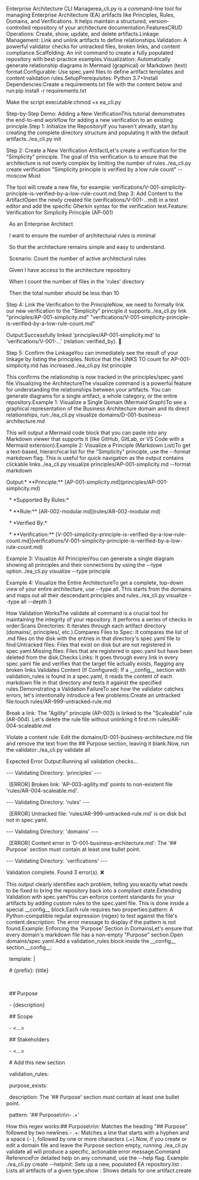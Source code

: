 Enterprise Architecture CLI Managerea\_cli.py is a command-line tool for managing Enterprise Architecture (EA) artifacts like Principles, Rules, Domains, and Verifications. It helps maintain a structured, version-controlled repository of your architecture documentation.FeaturesCRUD Operations: Create, show, update, and delete artifacts.Linkage Management: Link and unlink artifacts to define relationships.Validation: A powerful validator checks for untracked files, broken links, and content compliance.Scaffolding: An init command to create a fully populated repository with best-practice examples.Visualization: Automatically generate relationship diagrams in Mermaid (graphical) or Markdown (text) format.Configurable: Use spec.yaml files to define artifact templates and content validation rules.SetupPrerequisites: Python 3.7+Install Dependencies:Create a requirements.txt file with the content below and run:pip install -r requirements.txt

Make the script executable:chmod +x ea\_cli.py

Step-by-Step Demo: Adding a New VerificationThis tutorial demonstrates the end-to-end workflow for adding a new verification to an existing principle.Step 1: Initialize the RepositoryIf you haven't already, start by creating the complete directory structure and populating it with the default artifacts../ea\_cli.py init

Step 2: Create a New Verification ArtifactLet's create a verification for the "Simplicity" principle. The goal of this verification is to ensure that the architecture is not overly complex by limiting the number of rules../ea\_cli.py create verification "Simplicity principle is verified by a low rule count" --moscow Must

The tool will create a new file, for example: verifications/V-001-simplicity-principle-is-verified-by-a-low-rule-count.md.Step 3: Add Content to the ArtifactOpen the newly created file (verifications/V-001-...md) in a text editor and add the specific Gherkin syntax for the verification test.Feature: Verification for Simplicity Principle (AP-001)

&nbsp; As an Enterprise Architect

&nbsp; I want to ensure the number of architectural rules is minimal

&nbsp; So that the architecture remains simple and easy to understand.



&nbsp; Scenario: Count the number of active architectural rules

&nbsp;   Given I have access to the architecture repository

&nbsp;   When I count the number of files in the 'rules' directory

&nbsp;   Then the total number should be less than 10

Step 4: Link the Verification to the PrincipleNow, we need to formally link our new verification to the "Simplicity" principle it supports../ea\_cli.py link "principles/AP-001-simplicity.md" "verifications/V-001-simplicity-principle-is-verified-by-a-low-rule-count.md"

Output:Successfully linked 'principles/AP-001-simplicity.md' to 'verifications/V-001-...' (relation: verified\_by). 🔗

Step 5: Confirm the LinkageYou can immediately see the result of your linkage by listing the principles. Notice that the LINKS TO count for AP-001-simplicity.md has increased../ea\_cli.py list principle

This confirms the relationship is now tracked in the principles/spec.yaml file.Visualizing the ArchitectureThe visualize command is a powerful feature for understanding the relationships between your artifacts. You can generate diagrams for a single artifact, a whole category, or the entire repository.Example 1: Visualize a Single Domain (Mermaid Graph)To see a graphical representation of the Business Architecture domain and its direct relationships, run:./ea\_cli.py visualize domains/D-001-business-architecture.md

This will output a Mermaid code block that you can paste into any Markdown viewer that supports it (like GitHub, GitLab, or VS Code with a Mermaid extension).Example 2: Visualize a Principle (Markdown List)To get a text-based, hierarchical list for the "Simplicity" principle, use the --format markdown flag. This is useful for quick navigation as the output contains clickable links../ea\_cli.py visualize principles/AP-001-simplicity.md --format markdown

Output:\* \*\*Principle:\*\* \[AP-001-simplicity.md](principles/AP-001-simplicity.md)

&nbsp;   \* \*Supported By Rules:\*

&nbsp;       \* \*\*Rule:\*\* \[AR-002-modular.md](rules/AR-002-modular.md)

&nbsp;   \* \*Verified By:\*

&nbsp;       \* \*\*Verification:\*\* \[V-001-simplicity-principle-is-verified-by-a-low-rule-count.md](verifications/V-001-simplicity-principle-is-verified-by-a-low-rule-count.md)

Example 3: Visualize All PrinciplesYou can generate a single diagram showing all principles and their connections by using the --type option../ea\_cli.py visualize --type principle

Example 4: Visualize the Entire ArchitectureTo get a complete, top-down view of your entire architecture, use --type all. This starts from the domains and maps out all their descendant principles and rules../ea\_cli.py visualize --type all --depth 3

How Validation WorksThe validate all command is a crucial tool for maintaining the integrity of your repository. It performs a series of checks in order:Scans Directories: It iterates through each artifact directory (domains/, principles/, etc.).Compares Files to Spec: It compares the list of .md files on the disk with the entries in that directory's spec.yaml file to find:Untracked files: Files that exist on disk but are not registered in spec.yaml.Missing files: Files that are registered in spec.yaml but have been deleted from the disk.Checks Links: It goes through every link in every spec.yaml file and verifies that the target file actually exists, flagging any broken links.Validates Content (If Configured): If a \_\_config\_\_ section with validation\_rules is found in a spec.yaml, it reads the content of each markdown file in that directory and tests it against the specified rules.Demonstrating a Validation FailureTo see how the validator catches errors, let's intentionally introduce a few problems:Create an untracked file:touch rules/AR-999-untracked-rule.md

Break a link: The "Agility" principle (AP-003) is linked to the "Scaleable" rule (AR-004). Let's delete the rule file without unlinking it first.rm rules/AR-004-scaleable.md

Violate a content rule: Edit the domains/D-001-business-architecture.md file and remove the text from the ## Purpose section, leaving it blank.Now, run the validator:./ea\_cli.py validate all

Expected Error Output:Running all validation checks...



--- Validating Directory: 'principles' ---

&nbsp; \[ERROR] Broken link: 'AP-003-agility.md' points to non-existent file 'rules/AR-004-scaleable.md'.



--- Validating Directory: 'rules' ---

&nbsp; \[ERROR] Untracked file: 'rules/AR-999-untracked-rule.md' is on disk but not in spec.yaml.



--- Validating Directory: 'domains' ---

&nbsp; \[ERROR] Content error in 'D-001-business-architecture.md': The '## Purpose' section must contain at least one bullet point.



--- Validating Directory: 'verifications' ---



Validation complete. Found 3 error(s). ❌

This output clearly identifies each problem, telling you exactly what needs to be fixed to bring the repository back into a compliant state.Extending Validation with spec.yamlYou can enforce content standards for your artifacts by adding custom rules to the spec.yaml file. This is done inside a special \_\_config\_\_ block.Each rule requires two properties:pattern: A Python-compatible regular expression (regex) to test against the file's content.description: The error message to display if the pattern is not found.Example: Enforcing the 'Purpose' Section in DomainsLet's ensure that every domain's markdown file has a non-empty "Purpose" section.Open domains/spec.yaml.Add a validation\_rules block inside the \_\_config\_\_ section.\_\_config\_\_:

&nbsp; template: |

&nbsp;   # {prefix}: {title}

&nbsp;   

&nbsp;   ## Purpose

&nbsp;   - {description}



&nbsp;   ## Scope

&nbsp;   - <...>



&nbsp;   ## Stakeholders

&nbsp;   - <...>

&nbsp; # Add this new section

&nbsp; validation\_rules:

&nbsp;   purpose\_exists:

&nbsp;     description: The '## Purpose' section must contain at least one bullet point.

&nbsp;     pattern: '## Purpose\\n\\n- .+'

How this regex works:## Purpose\\n\\n: Matches the heading "## Purpose" followed by two newlines.- .+: Matches a line that starts with a hyphen and a space (- ), followed by one or more characters (.+).Now, if you create or edit a domain file and leave the Purpose section empty, running ./ea\_cli.py validate all will produce a specific, actionable error message.Command ReferenceFor detailed help on any command, use the --help flag. Example: ./ea\_cli.py create --helpinit: Sets up a new, populated EA repository.list <type>: Lists all artifacts of a given type.show <type> <filename>: Shows details for one artifact.create <type> <title>: Creates a new artifact.update <path>: Updates metadata (e.g., --moscow Must).delete <path>: Deletes an artifact.link <source\_path> <target\_path>: Links two artifacts.unlink <source\_path> <target\_path>: Removes a link.visualize \[path] \[--type <type|all>]: Generates relationship diagrams.validate all: Checks the integrity of the repository.

